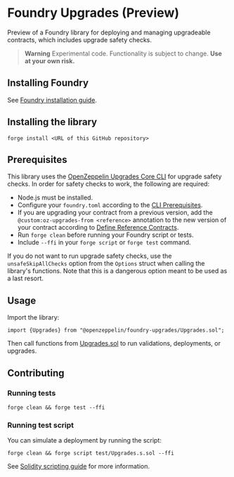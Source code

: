 # Foundry Upgrades (Preview)

Preview of a Foundry library for deploying and managing upgradeable contracts, which includes upgrade safety checks.

> **Warning**
> Experimental code. Functionality is subject to change.
> **Use at your own risk.**

## Installing Foundry

See [Foundry installation guide](https://book.getfoundry.sh/getting-started/installation).

## Installing the library

```
forge install <URL of this GitHub repository>
```

## Prerequisites

This library uses the [OpenZeppelin Upgrades Core CLI](https://docs.openzeppelin.com/upgrades-plugins/1.x/api-core) for upgrade safety checks. In order for safety checks to work, the following are required:
- Node.js must be installed.
- Configure your `foundry.toml` according to the [CLI Prerequisites](https://docs.openzeppelin.com/upgrades-plugins/1.x/api-core#foundry).
- If you are upgrading your contract from a previous version, add the `@custom:oz-upgrades-from <reference>` annotation to the new version of your contract according to [Define Reference Contracts](https://docs.openzeppelin.com/upgrades-plugins/1.x/api-core#define-reference-contracts).
- Run `forge clean` before running your Foundry script or tests.
- Include `--ffi` in your `forge script` or `forge test` command.

If you do not want to run upgrade safety checks, use the `unsafeSkipAllChecks` option from the `Options` struct when calling the library's functions. Note that this is a dangerous option meant to be used as a last resort.

## Usage

Import the library:
```
import {Upgrades} from "@openzeppelin/foundry-upgrades/Upgrades.sol";
```

Then call functions from [Upgrades.sol](src/Upgrades.sol) to run validations, deployments, or upgrades.

## Contributing

### Running tests

```
forge clean && forge test --ffi
```

### Running test script

You can simulate a deployment by running the script:

```
forge clean && forge script test/Upgrades.s.sol --ffi
```

See [Solidity scripting guide](https://book.getfoundry.sh/tutorials/solidity-scripting) for more information.

